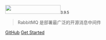 <!-- _coverpage.md -->

<img src="https://www.rabbitmq.com/img/logo-rabbitmq.svg" style="width:176px; height:28px"><small>3.9.5</small>

> RabbitMQ 是部署最广泛的开源消息中间件

[GitHub](https://github.com/langsingwe/RabbitMQ-CN)
[Get Started](#介绍)

